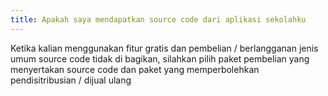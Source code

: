 ```yaml
---
title: Apakah saya mendapatkan source code dari aplikasi sekolahku
---
```


Ketika kalian menggunakan fitur gratis dan pembelian / berlangganan jenis umum
source code tidak di bagikan, silahkan pilih paket pembelian yang menyertakan
source code dan paket yang memperbolehkan pendisitribusian / dijual ulang

